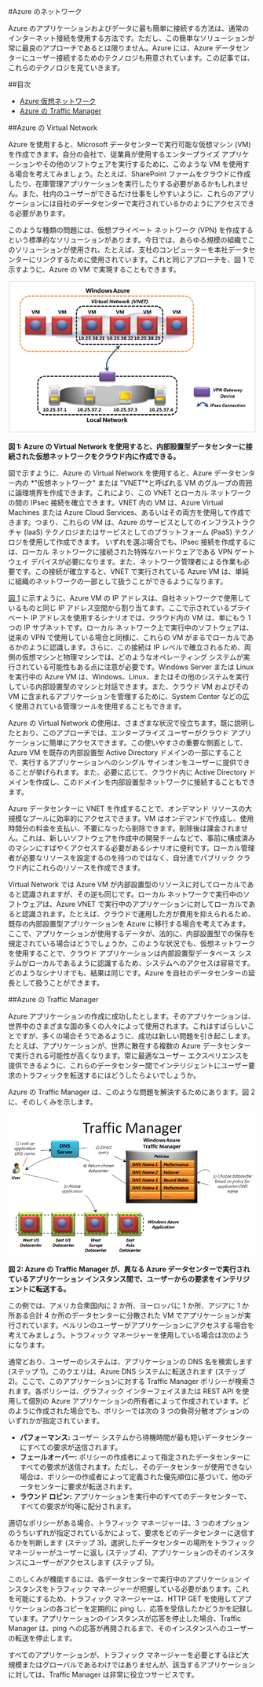 #Azure のネットワーク

Azure のアプリケーションおよびデータに最も簡単に接続する方法は、通常のインターネット接続を使用する方法です。ただし、この簡単なソリューションが常に最良のアプローチであるとは限りません。Azure には、Azure データセンターにユーザー接続するためのテクノロジも用意されています。この記事では、これらのテクノロジを見ていきます。

##目次
- [Azure 仮想ネットワーク ](#Vnet)
- [Azure の Traffic Manager](#TrafficMngr)

<a name="Vnet"></a>
##Azure の Virtual Network

Azure を使用すると、Microsoft データセンターで実行可能な仮想マシン (VM) を作成できます。自分の会社で、従業員が使用するエンタープライズ アプリケーションやその他のソフトウェアを実行するために、このような VM を使用する場合を考えてみましょう。たとえば、SharePoint ファームをクラウドに作成したり、在庫管理アプリケーションを実行したりする必要があるかもしれません。また、社内のユーザーができるだけ仕事をしやすいように、これらのアプリケーションには自社のデータセンターで実行されているかのようにアクセスできる必要があります。

このような種類の問題には、仮想プライベート ネットワーク (VPN) を作成するという標準的なソリューションがあります。今日では、あらゆる規模の組織でこのソリューションが使用され、たとえば、支社のコンピューターを本社データセンターにリンクするために使用されています。これと同じアプローチを、図 1 で示すように、Azure の VM で実現することもできます。

<a name="Fig1"></a>
  
![01_Networking][01_Networking]

**図 1: Azure の Virtual Network を使用すると、内部設置型データセンターに接続された仮想ネットワークをクラウド内に作成できる。**

図で示すように、Azure の Virtual Network を使用すると、Azure データセンター内の *"仮想ネットワーク" または "VNET"*と呼ばれる VM のグループの周囲に論理境界を作成できます。これにより、この VNET とローカル ネットワークの間の IPsec 接続を確立できます。VNET 内の VM は、Azure Virtual Machines または Azure Cloud Services、あるいはその両方を使用して作成できます。つまり、これらの VM は、Azure のサービスとしてのインフラストラクチャ (IaaS) テクノロジまたはサービスとしてのプラットフォーム (PaaS) テクノロジを使用して作成できます。
いずれを選ぶ場合でも、IPsec 接続を作成するには、ローカル ネットワークに接続された特殊なハードウェアである VPN ゲートウェイ デバイスが必要になります。また、ネットワーク管理者による作業も必要です。この接続が確立すると、VNET で実行されている Azure VM は、単純に組織のネットワークの一部として扱うことができるようになります。

[図 1](#Fig1) に示すように、Azure VM の IP アドレスは、自社ネットワークで使用しているものと同じ IP アドレス空間から割り当てます。ここで示されているプライベート IP アドレスを使用するシナリオでは、クラウド内の VM は、単にもう 1 つの IP サブネットです。ローカル ネットワーク上で実行中のソフトウェアは、従来の VPN で使用している場合と同様に、これらの VM がまるでローカルであるかのように認識します。さらに、この接続は IP レベルで確立されるため、両側の仮想マシンと物理マシンでは、どのようなオペレーティング システムが実行されている可能性もある点に注意が必要です。Windows Server または Linux を実行中の Azure VM は、Windows、Linux、またはその他のシステムを実行している内部設置型のマシンと対話できます。また、クラウド VM およびその VM に含まれるアプリケーションを管理するために、System Center などの広く使用されている管理ツールを使用することもできます。

Azure の Virtual Network の使用は、さまざまな状況で役立ちます。既に説明したとおり、このアプローチでは、エンタープライズ ユーザーがクラウド アプリケーションに簡単にアクセスできます。この使いやすさの重要な側面として、Azure VM を既存の内部設置型 Active Directory ドメインの一部にすることで、実行するアプリケーションへのシングル サインオンをユーザーに提供できることが挙げられます。また、必要に応じて、クラウド内に Active Directory ドメインを作成し、このドメインを内部設置型ネットワークに接続することもできます。

Azure データセンターに VNET を作成することで、オンデマンド リソースの大規模なプールに効率的にアクセスできます。VM はオンデマンドで作成し、使用時間分の料金を支払い、不要になったら削除できます。削除後は課金されません。これは、新しいソフトウェアを作成中の開発チームなどで、事前に構成済みのマシンにすばやくアクセスする必要があるシナリオに便利です。ローカル管理者が必要なリソースを設定するのを待つのではなく、自分達でパブリック クラウド内にこれらのリソースを作成できます。

Virtual Network では Azure VM が内部設置型のリソースに対してローカルであると認識されますが、その逆も同じです。ローカル ネットワークで実行中のソフトウェアは、Azure VNET で実行中のアプリケーションに対してローカルであると認識されます。たとえば、クラウドで運用した方が費用を抑えられるため、既存の内部設置型アプリケーションを Azure に移行する場合を考えてみます。ここで、アプリケーションが使用するデータが、法的に、内部設置型での保存を規定されている場合はどうでしょうか。このような状況でも、仮想ネットワークを使用することで、クラウド アプリケーションは内部設置型データベース システムがローカルであるように認識するため、システムへのアクセスは容易です。どのようなシナリオでも、結果は同じです。Azure を自社のデータセンターの延長として扱うことができます。

<a name="TrafficMngr"></a>
##Azure の Traffic Manager

Azure アプリケーションの作成に成功したとします。そのアプリケーションは、世界中のさまざまな国の多くの人々によって使用されます。これはすばらしいことですが、多くの場合そうであるように、成功は新しい問題を引き起こします。たとえば、アプリケーションが、世界に散在する複数の Azure データセンターで実行される可能性が高くなります。常に最適なユーザー エクスペリエンスを提供できるように、これらのデータセンター間でインテリジェントにユーザー要求のトラフィックを転送するにはどうしたらよいでしょうか。

Azure の Traffic Manager は、このような問題を解決するためにあります。図 2 に、そのしくみを示します。

<a name="Fig3"></a>
   
![03_TrafficManager][03_TrafficManager]
   
**図 2: Azure の Traffic Manager が、異なる Azure データセンターで実行されているアプリケーション インスタンス間で、ユーザーからの要求をインテリジェントに転送する。**

この例では、アメリカ合衆国内に 2 か所、ヨーロッパに 1 か所、アジアに 1 か所ある合計 4 か所のデータセンターに分散された VM でアプリケーションが実行されています。ベルリンのユーザーがアプリケーションにアクセスする場合を考えてみましょう。トラフィック マネージャーを使用している場合は次のようになります。

通常どおり、ユーザーのシステムは、アプリケーションの DNS 名を検索します (ステップ 1)。このクエリは、Azure DNS システムに転送されます (ステップ 2)。ここで、このアプリケーションに対する Traffic Manager ポリシーが検索されます。各ポリシーは、グラフィック インターフェイスまたは REST API を使用して個別の Azure アプリケーションの所有者によって作成されています。どのように作成された場合でも、ポリシーでは次の 3 つの負荷分散オプションのいずれかが指定されています。

- **パフォーマンス:** ユーザー システムから待機時間が最も短いデータセンターにすべての要求が送信されます。
- **フェールオーバー:** ポリシーの作成者によって指定されたデータセンターにすべての要求が送信されます。ただし、そのデータセンターが使用できない場合は、ポリシーの作成者によって定義された優先順位に基づいて、他のデータセンターに要求が転送されます。
- **ラウンド ロビン:** アプリケーションを実行中のすべてのデータセンターで、すべての要求が均等に配分されます。

適切なポリシーがある場合、トラフィック マネージャーは、3 つのオプションのうちいずれが指定されているかによって、要求をどのデータセンターに送信するかを判断します (ステップ 3)。選択したデータセンターの場所をトラフィック マネージャーがユーザーに返し (ステップ 4)、アプリケーションのそのインスタンスにユーザーがアクセスします (ステップ 5)。

このしくみが機能するには、各データセンターで実行中のアプリケーション インスタンスをトラフィック マネージャーが把握している必要があります。これを可能にするため、トラフィック マネージャーは、HTTP GET を使用してアプリケーションの各コピーを定期的に ping し、応答を受信したかどうかを記録しています。アプリケーションのインスタンスが応答を停止した場合、Traffic Manager は、ping への応答が再開されるまで、そのインスタンスへのユーザーの転送を停止します。

すべてのアプリケーションが、トラフィック マネージャーを必要とするほど大規模またはグローバルであるわけではありませんが、該当するアプリケーションに対しては、Traffic Manager は非常に役立つサービスです。

[01_Networking]: ./media/azure-networking/Networking_01Networking.png
[03_TrafficManager]: ./media/azure-networking/Networking_03TrafficManager.png




